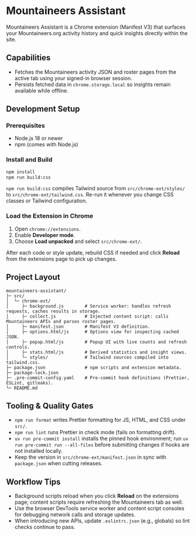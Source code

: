 # Mountaineers Assistant

Mountaineers Assistant is a Chrome extension (Manifest V3) that surfaces your Mountaineers.org activity history and quick insights directly within the site.

## Capabilities

- Fetches the Mountaineers activity JSON and roster pages from the active tab using your signed-in browser session.
- Persists fetched data in `chrome.storage.local` so insights remain available while offline.

## Development Setup

### Prerequisites

- Node.js 18 or newer
- npm (comes with Node.js)

### Install and Build

```bash
npm install
npm run build:css
```

`npm run build:css` compiles Tailwind source from `src/chrome-ext/styles/` to `src/chrome-ext/tailwind.css`. Re-run it whenever you change CSS classes or Tailwind configuration.

### Load the Extension in Chrome

1. Open `chrome://extensions`.
2. Enable **Developer mode**.
3. Choose **Load unpacked** and select `src/chrome-ext/`.

After each code or style update, rebuild CSS if needed and click **Reload** from the extensions page to pick up changes.

## Project Layout

```
mountaineers-assistant/
├─ src/
│  └─ chrome-ext/
│     ├─ background.js        # Service worker: handles refresh requests, caches results in storage.
│     ├─ collect.js           # Injected content script: calls Mountaineers APIs and parses roster pages.
│     ├─ manifest.json        # Manifest V3 definition.
│     ├─ options.html/js      # Options view for inspecting cached JSON.
│     ├─ popup.html/js        # Popup UI with live counts and refresh controls.
│     ├─ stats.html/js        # Derived statistics and insight views.
│     └─ styles/              # Tailwind sources compiled into tailwind.css.
├─ package.json               # npm scripts and extension metadata.
├─ package-lock.json
├─ .pre-commit-config.yaml    # Pre-commit hook definitions (Prettier, ESLint, gitleaks).
└─ README.md
```

## Tooling & Quality Gates

- `npm run format` writes Prettier formatting for JS, HTML, and CSS under `src/`.
- `npm run lint` runs Prettier in check mode (fails on formatting drift).
- `uv run pre-commit install` installs the pinned hook environment; run `uv run pre-commit run --all-files` before submitting changes if hooks are not installed locally.
- Keep the version in `src/chrome-ext/manifest.json` in sync with `package.json` when cutting releases.

## Workflow Tips

- Background scripts reload when you click **Reload** on the extensions page; content scripts require refreshing the Mountaineers tab as well.
- Use the browser DevTools service worker and content script consoles for debugging network calls and storage updates.
- When introducing new APIs, update `.eslintrc.json` (e.g., globals) so lint checks continue to pass.
